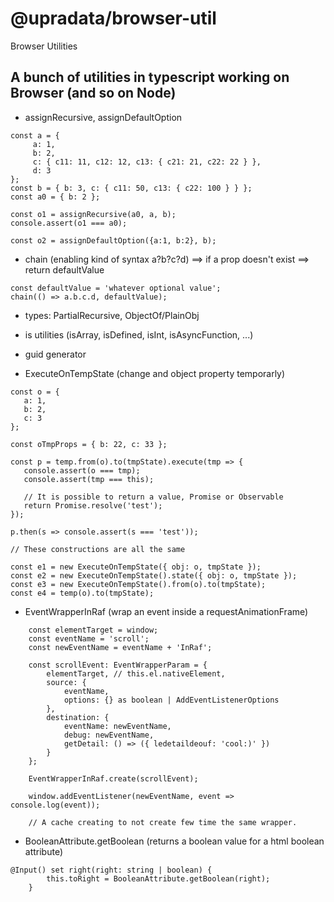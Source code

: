 # @upradata/browser-util
Browser Utilities

## A bunch of utilities in typescript working on Browser (and so on Node)

- assignRecursive, assignDefaultOption
  
```
const a = {
     a: 1,
     b: 2,
     c: { c11: 11, c12: 12, c13: { c21: 21, c22: 22 } },
     d: 3
};
const b = { b: 3, c: { c11: 50, c13: { c22: 100 } } };
const a0 = { b: 2 };

const o1 = assignRecursive(a0, a, b);
console.assert(o1 === a0);

const o2 = assignDefaultOption({a:1, b:2}, b);
```

- chain (enabling kind of syntax a?b?c?d) ==> if a prop doesn't exist ==> return defaultValue
```
const defaultValue = 'whatever optional value';
chain(() => a.b.c.d, defaultValue);
```

- types: PartialRecursive, ObjectOf/PlainObj
- is utilities (isArray, isDefined, isInt, isAsyncFunction, ...)
- guid generator

- ExecuteOnTempState (change and object property temporarly)
 ```
 const o = {
    a: 1,
    b: 2,
    c: 3
};

const oTmpProps = { b: 22, c: 33 };

const p = temp.from(o).to(tmpState).execute(tmp => {
    console.assert(o === tmp);
    console.assert(tmp === this);

    // It is possible to return a value, Promise or Observable
    return Promise.resolve('test');
});

p.then(s => console.assert(s === 'test'));

// These constructions are all the same

const e1 = new ExecuteOnTempState({ obj: o, tmpState });
const e2 = new ExecuteOnTempState().state({ obj: o, tmpState });
const e3 = new ExecuteOnTempState().from(o).to(tmpState);
const e4 = temp(o).to(tmpState);
```

- EventWrapperInRaf (wrap an event inside a requestAnimationFrame)
```
    const elementTarget = window;
    const eventName = 'scroll';
    const newEventName = eventName + 'InRaf';

    const scrollEvent: EventWrapperParam = {
        elementTarget, // this.el.nativeElement,
        source: {
            eventName,
            options: {} as boolean | AddEventListenerOptions
        },
        destination: {
            eventName: newEventName,
            debug: newEventName,
            getDetail: () => ({ ledetaildeouf: 'cool:)' })
        }
    };

    EventWrapperInRaf.create(scrollEvent);

    window.addEventListener(newEventName, event => console.log(event));

    // A cache creating to not create few time the same wrapper.
```

- BooleanAttribute.getBoolean (returns a boolean value for a html boolean attribute)

```
@Input() set right(right: string | boolean) {
        this.toRight = BooleanAttribute.getBoolean(right);
    }
```
